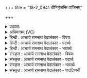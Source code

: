 +++
title = "18-2_0941 धीभिर्मृजन्ति वाजिनम्"

+++
<details><summary>पदपाठः</summary>

धी꣣भिः꣢। मृ꣣जन्ति। वाजि꣡न꣢म्। व꣡ने꣢꣯। क्री꣡ड꣢꣯न्तम्। अ꣡त्य꣢꣯विम्। अ꣡ति꣢꣯। अ꣣विम्। अभि꣢। त्रि꣣पृष्ठ꣢म्। त्रि꣣। पृष्ठ꣢म्। म꣣त꣡यः꣢। सम्। अ꣣स्वरन्। ९४१।
</details>

<details><summary>अधिमन्त्रम् (VC)</summary>

- पवमानः सोमः
- अग्निश्चाक्षुषः
- उष्णिक्
- ऋषभः
</details>

<details><summary>हिन्दी : आचार्य रामनाथ वेदालंकार - विषयः</summary>

अगले मन्त्र में परमात्मा की स्तुति का विषय है।
</details>

<details><summary>हिन्दी : आचार्य रामनाथ वेदालंकार - पदार्थः</summary>

पदार्थान्वयभाषाः -  उपासक लोग(वाजिनम्)बलवान्, (वने क्रीडन्तम्)ब्रह्माण्डरूप वन में क्रीडा करते हुए, (अत्यविम्)अबुद्धिगम्य उस पवमान सोम अर्थात् पवित्रकर्ता परमात्मा को(धीभिः)ध्यानवृत्तियों से(मृजन्ति)अपने अन्तरात्मा में अलङ्कृत करते हैं। वे(मतयः)मननशील उपासक(त्रिपृष्ठम्)पृथिवी-अन्तरिक्ष-द्यौरूप अथवा आत्मा-मन-प्राणरूप तीन स्तरों में निवास करनेवाले उस परमात्मा को(अभि)लक्ष्य करके(समस्वरन्)मिलकर स्तुतिगीत गाते हैं ॥२॥
</details>

<details><summary>हिन्दी : आचार्य रामनाथ वेदालंकार - भावार्थः</summary>

भावार्थभाषाः -  जो परमेश्वर जड़-चेतन से परिपूर्ण ब्रह्माण्डरूप वन को रचकर उसमें क्रीडा करता हुआ जगत् का सञ्चालन कर रहा है,उस सर्वान्तर्यामी को अपने आत्मा का अलङ्कार बनाकर योगी जन जब उसका ध्यान करते हैं तब वे सब सिद्धियाँ पा लेते हैं ॥२॥
</details>

<details><summary>संस्कृत : आचार्य रामनाथ वेदालंकार - विषयः</summary>

अथ परमात्मस्तुतिविषयमाह।
</details>

<details><summary>संस्कृत : आचार्य रामनाथ वेदालंकार - पदार्थः</summary>

पदार्थान्वयभाषाः -  उपासकाः जनाः(वाजिनम्)बलवन्तम्, (वने क्रीडन्तम्)ब्रह्माण्डरूपे विपिने क्रीडां कुर्वन्तम्, (अत्यविम्)अविं बुद्धिम् अतिक्रम्य स्थितम् अबुद्धिगम्यं तं पवमानं सोमं पावकं परमात्मानम्(धीभिः)ध्यानवृत्तिभिः(मृजन्ति)स्वाभ्यन्तरे अलङ्कुर्वन्ति। ते(मतयः)मननशीलाः उपासकाः(त्रिपृष्ठम्)त्रीणि पृष्ठानि पृथिव्यन्तरिक्षद्युलोकाख्यानि यद्वा आत्ममनःप्राणाख्यानि निवासभूतानि यस्य तादृशम् तम् परमात्मानम्(अभि)अभिलक्ष्य(समस्वरन्)संगत्य स्तुतिगीतानि गायन्ति ॥२॥
</details>

<details><summary>संस्कृत : आचार्य रामनाथ वेदालंकार - भावार्थः</summary>

भावार्थभाषाः -  यः परमेश्वरश्चेतनाचेतनैः परिपूर्णं ब्रह्माण्डवनं निर्माय तत्र क्रीडां कुर्वन् जगत् सञ्चालयति तं सर्वान्तर्यामिणं स्वात्मनोऽलङ्कारं कृत्वा योगिनो जना यदा तं ध्यायन्ति तदा ते सर्वाः सिद्धीर्लभन्ते ॥२॥
</details>

<details><summary>संस्कृत : आचार्य रामनाथ वेदालंकार - पादटिप्पनी</summary>

टिप्पणी:   १.ऋ० ९।१०६।११,‘मृजन्ति’ इत्यत्र ‘हि॑न्वन्ति’ इति पाठः।
</details>